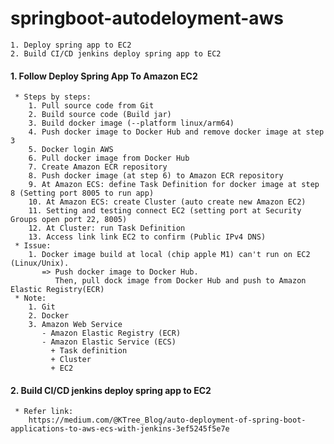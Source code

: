 # springboot-autodeloyment-aws
    1. Deploy spring app to EC2
    2. Build CI/CD jenkins deploy spring app to EC2
#### 1. Follow Deploy Spring App To Amazon EC2
     * Steps by steps:
        1. Pull source code from Git
        2. Build source code (Build jar)
        3. Build docker image (--platform linux/arm64)
        4. Push docker image to Docker Hub and remove docker image at step 3
        5. Docker login AWS
        6. Pull docker image from Docker Hub
        7. Create Amazon ECR repository
        8. Push docker image (at step 6) to Amazon ECR repository
        9. At Amazon ECS: define Task Definition for docker image at step 8 (Setting port 8005 to run app)
        10. At Amazon ECS: create Cluster (auto create new Amazon EC2)
        11. Setting and testing connect EC2 (setting port at Security Groups open port 22, 8005)
        12. At Cluster: run Task Definition
        13. Access link link EC2 to confirm (Public IPv4 DNS)
     * Issue:
        1. Docker image build at local (chip apple M1) can't run on EC2 (Linux/Unix).
           => Push docker image to Docker Hub.
              Then, pull dock image from Docker Hub and push to Amazon Elastic Registry(ECR)
     * Note:
        1. Git
        2. Docker
        3. Amazon Web Service
           - Amazon Elastic Registry (ECR)
           - Amazon Elastic Service (ECS)
             + Task definition
             + Cluster
             + EC2
#### 2. Build CI/CD jenkins deploy spring app to EC2
     * Refer link:
        https://medium.com/@KTree_Blog/auto-deployment-of-spring-boot-applications-to-aws-ecs-with-jenkins-3ef5245f5e7e
        
   
